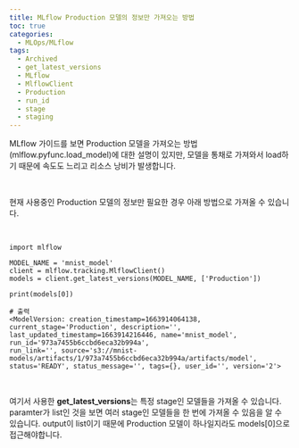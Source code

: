 ```yaml
---
title: MLflow Production 모델의 정보만 가져오는 방법
toc: true
categories:
  - MLOps/MLflow
tags:
  - Archived
  - get_latest_versions
  - MLflow
  - MlflowClient
  - Production
  - run_id
  - stage
  - staging
---
```


MLflow 가이드를 보면 Production 모델을 가져오는 방법(mlflow.pyfunc.load\_model)에 대한 설명이 있지만, 모델을 통채로 가져와서 load하기 때문에 속도도 느리고 리소스 낭비가 발생합니다.


 


현재 사용중인 Production 모델의 정보만 필요한 경우 아래 방법으로 가져올 수 있습니다.


 



```
import mlflow

MODEL_NAME = 'mnist_model'
client = mlflow.tracking.MlflowClient()
models = client.get_latest_versions(MODEL_NAME, ['Production'])

print(models[0])

# 출력
<ModelVersion: creation_timestamp=1663914064138, current_stage='Production', description='',
last_updated_timestamp=1663914216446, name='mnist_model', run_id='973a7455b6ccbd6eca32b994a',
run_link='', source='s3://mnist-models/artifacts/1/973a7455b6ccbd6eca32b994a/artifacts/model',
status='READY', status_message='', tags={}, user_id='', version='2'>
```

 


여기서 사용한 **get\_latest\_versions**는 특정 stage인 모델들을 가져올 수 있습니다. paramter가 list인 것을 보면 여러 stage인 모델들을 한 번에 가져올 수 있음을 알 수 있습니다. output이 list이기 때문에 Production 모델이 하나일지라도 models[0]으로 접근해야합니다.


